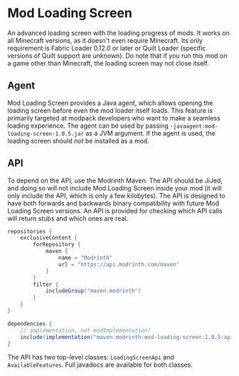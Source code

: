 # Mod Loading Screen

An advanced loading screen with the loading progress of mods. It works on all Minecraft versions, as it doesn't even require Minecraft. Its only requirement is Fabric Loader 0.12.0 or later or Quilt Loader (specific versions of Quilt support are unknown). Do note that if you run this mod on a game other than Minecraft, the loading screen may not close itself. 

## Agent

Mod Loading Screen provides a Java agent, which allows opening the loading screen before even the mod loader itself loads. This feature is primarily targeted at modpack developers who want to make a seamless loading experience. The agent can be used by passing `-javaagent:mod-loading-screen-1.0.5.jar` as a JVM argument. If the agent is used, the loading screen should *not* be installed as a mod.

## API

To depend on the API, use the Modrinth Maven. The API should be JiJed, and doing so will not include Mod Loading Screen inside your mod (it will only include the API, which is only a few kilobytes). The API is designed to have both forwards and backwards binary compatibility with future Mod Loading Screen versions. An API is provided for checking which API calls will return stubs and which ones are real.

```gradle
repositories {
    exclusiveContent {
        forRepository {
            maven {
                name = "Modrinth"
                url = "https://api.modrinth.com/maven"
            }
        }
        filter {
            includeGroup("maven.modrinth")
        }
    }
}

dependencies {
    // implementation, not modImplementation!
    include(implementation("maven.modrinth:mod-loading-screen:1.0.5:api"))
}
```

The API has two top-level classes: `LoadingScreenApi` and `AvailableFeatures`. Full javadocs are available for both classes.
